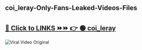 
 ## coi_leray-Only-Fans-Leaked-Videos-Files

# <h2><a href="https://mediaupload.pro?coi_leray">🔗 Click to LINKS ⏩⏩ 👉 🟢 coi_leray </a></h2>

<a href="https://mediaupload.pro?coi_leray" rel="nofollow" data-target="animated-image.originalLink"><img src="https://i.ibb.co.com/xMMVF88/686577567.gif" alt="Viral Video Original" style="max-width: 100%; display: inline-block;" data-target="animated-image.originalImage"></a>